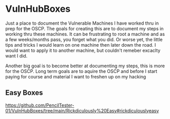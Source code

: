 # VulnHubBoxes

Just a place to document the Vulnerable Machines I have worked thru in prep for the OSCP. The goals for creating this are to document my steps in working thru these machines. It can be frustrating to root a machine and as a few weeks/months pass, you forget what you did. Or worse yet, the little tips and tricks I would learn on one machine then later down the road. I would want to apply it to another machine, but couldn't remeber excaclty want I did.

Another big goal is to become better at documenting my steps, this is more for the OSCP. Long term goals are to aquire the OSCP and before I start paying for course and material I want to freshen up on my hacking

## Easy Boxes

https://github.com/PencilTester-01/VulnHubBoxes/tree/main/Rickdiculously%20Easy#rickdiculouslyeasy
